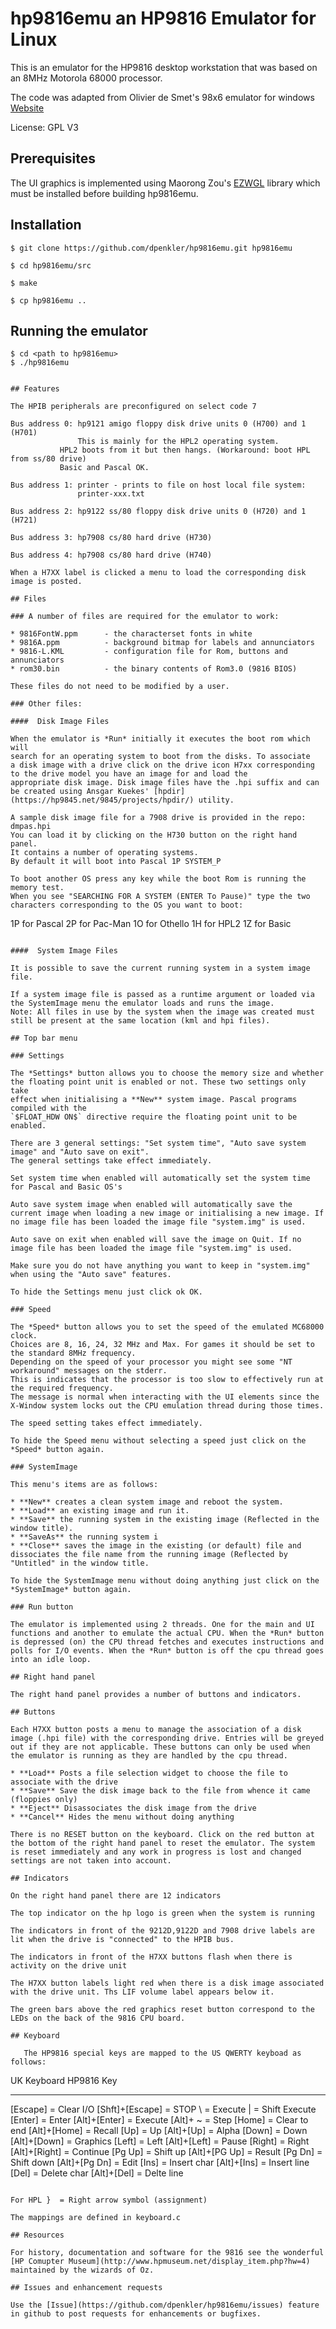 # hp9816emu an HP9816 Emulator for Linux

This is an emulator for the HP9816 desktop workstation that was based on an 8MHz Motorola 68000 processor.

The code was adapted from Olivier de Smet's 98x6 emulator for windows
 [Website](https://sites.google.com/site/olivier2smet2/hp_projects/hp98x6)

License: GPL V3


## Prerequisites

The UI graphics is implemented using Maorong Zou's [EZWGL](https://github.com/dpenkler/EZWGL) library
which must be installed before building hp9816emu.

## Installation


```
$ git clone https://github.com/dpenkler/hp9816emu.git hp9816emu

$ cd hp9816emu/src

$ make

$ cp hp9816emu ..

```

## Running the emulator

```
$ cd <path to hp9816emu>
$ ./hp9816emu


## Features

The HPIB peripherals are preconfigured on select code 7

Bus address 0: hp9121 amigo floppy disk drive units 0 (H700) and 1 (H701)
               This is mainly for the HPL2 operating system.
	       HPL2 boots from it but then hangs. (Workaround: boot HPL from ss/80 drive)
	       Basic and Pascal OK.

Bus address 1: printer - prints to file on host local file system:
               printer-xxx.txt

Bus address 2: hp9122 ss/80 floppy disk drive units 0 (H720) and 1 (H721)

Bus address 3: hp7908 cs/80 hard drive (H730)

Bus address 4: hp7908 cs/80 hard drive (H740)

When a H7XX label is clicked a menu to load the corresponding disk image is posted.

## Files

### A number of files are required for the emulator to work:

* 9816FontW.ppm      - the characterset fonts in white
* 9816A.ppm          - background bitmap for labels and annunciators
* 9816-L.KML         - configuration file for Rom, buttons and annunciators
* rom30.bin          - the binary contents of Rom3.0 (9816 BIOS)

These files do not need to be modified by a user.

### Other files:

####  Disk Image Files

When the emulator is *Run* initially it executes the boot rom which will
search for an operating system to boot from the disks. To associate
a disk image with a drive click on the drive icon H7xx corresponding
to the drive model you have an image for and load the
appropriate disk image. Disk image files have the .hpi suffix and can
be created using Ansgar Kuekes' [hpdir](https://hp9845.net/9845/projects/hpdir/) utility.

A sample disk image file for a 7908 drive is provided in the repo: dmpas.hpi
You can load it by clicking on the H730 button on the right hand panel.
It contains a number of operating systems.
By default it will boot into Pascal 1P SYSTEM_P

To boot another OS press any key while the boot Rom is running the memory test.
When you see "SEARCHING FOR A SYSTEM (ENTER To Pause)" type the two characters corresponding to the OS you want to boot:

```
 1P for Pascal
 2P for Pac-Man
 1O for Othello
 1H for HPL2
 1Z for Basic
```

####  System Image Files

It is possible to save the current running system in a system image file.

If a system image file is passed as a runtime argument or loaded via the SystemImage menu the emulator loads and runs the image.
Note: All files in use by the system when the image was created must still be present at the same location (kml and hpi files).

## Top bar menu

### Settings

The *Settings* button allows you to choose the memory size and whether
the floating point unit is enabled or not. These two settings only take
effect when initialising a **New** system image. Pascal programs compiled with the
`$FLOAT_HDW ON$` directive require the floating point unit to be enabled.

There are 3 general settings: "Set system time", "Auto save system image" and "Auto save on exit".
The general settings take effect immediately.

Set system time when enabled will automatically set the system time for Pascal and Basic OS's

Auto save system image when enabled will automatically save the
current image when loading a new image or initialising a new image. If
no image file has been loaded the image file "system.img" is used.

Auto save on exit when enabled will save the image on Quit. If no
image file has been loaded the image file "system.img" is used.

Make sure you do not have anything you want to keep in "system.img"
when using the "Auto save" features.

To hide the Settings menu just click ok OK.

### Speed

The *Speed* button allows you to set the speed of the emulated MC68000 clock.
Choices are 8, 16, 24, 32 MHz and Max. For games it should be set to the standard 8MHz frequency.
Depending on the speed of your processor you might see some "NT workaround" messages on the stderr.
This is indicates that the processor is too slow to effectively run at the required frequency.
The message is normal when interacting with the UI elements since the X-Window system locks out the CPU emulation thread during those times.

The speed setting takes effect immediately.

To hide the Speed menu without selecting a speed just click on the *Speed* button again.

### SystemImage

This menu's items are as follows:

* **New** creates a clean system image and reboot the system.
* **Load** an existing image and run it.
* **Save** the running system in the existing image (Reflected in the window title).
* **SaveAs** the running system i
* **Close** saves the image in the existing (or default) file and dissociates the file name from the running image (Reflected by "Untitled" in the window title.

To hide the SystemImage menu without doing anything just click on the *SystemImage* button again.

### Run button

The emulator is implemented using 2 threads. One for the main and UI functions and another to emulate the actual CPU. When the *Run* button is depressed (on) the CPU thread fetches and executes instructions and polls for I/O events. When the *Run* button is off the cpu thread goes into an idle loop.

## Right hand panel

The right hand panel provides a number of buttons and indicators.

## Buttons

Each H7XX button posts a menu to manage the association of a disk image (.hpi file) with the corresponding drive. Entries will be greyed out if they are not applicable. These buttons can only be used when the emulator is running as they are handled by the cpu thread.

* **Load** Posts a file selection widget to choose the file to associate with the drive
* **Save** Save the disk image back to the file from whence it came (floppies only)
* **Eject** Disassociates the disk image from the drive
* **Cancel** Hides the menu without doing anything

There is no RESET button on the keyboard. Click on the red button at the bottom of the right hand panel to reset the emulator. The system is reset immediately and any work in progress is lost and changed settings are not taken into account.

## Indicators

On the right hand panel there are 12 indicators

The top indicator on the hp logo is green when the system is running

The indicators in front of the 9212D,9122D and 7908 drive labels are lit when the drive is "connected" to the HPIB bus.

The indicators in front of the H7XX buttons flash when there is activity on the drive unit

The H7XX button labels light red when there is a disk image associated with the drive unit. Ths LIF volume label appears below it.

The green bars above the red graphics reset button correspond to the LEDs on the back of the 9816 CPU board.

## Keyboard

   The HP9816 special keys are mapped to the US QWERTY keyboad as follows:
   ```
   UK Keyboard       HP9816 Key
   -------------     ----------
   [Escape]        = Clear I/O
   [Shft]+[Escape] = STOP
   \               = Execute
   |               = Shift Execute
   [Enter]         = Enter
   [Alt]+[Enter]   = Execute
   [Alt]+ ~        = Step
   [Home]          = Clear to end
   [Alt]+[Home]    = Recall
   [Up]            = Up
   [Alt]+[Up]      = Alpha 
   [Down]          = Down
   [Alt]+[Down]    = Graphics
   [Left]          = Left
   [Alt]+[Left]    = Pause
   [Right]         = Right
   [Alt]+[Right]   = Continue
   [Pg Up]         = Shift up
   [Alt]+[PG Up]   = Result
   [Pg Dn]         = Shift down
   [Alt]+[Pg Dn]   = Edit
   [Ins]           = Insert char
   [Alt]+[Ins]     = Insert line
   [Del]           = Delete char
   [Alt]+[Del]     = Delte line
```

For HPL }  = Right arrow symbol (assignment)

The mappings are defined in keyboard.c

## Resources

For history, documentation and software for the 9816 see the wonderful [HP Comupter Museum](http://www.hpmuseum.net/display_item.php?hw=4)
maintained by the wizards of Oz.

## Issues and enhancement requests

Use the [Issue](https://github.com/dpenkler/hp9816emu/issues) feature in github to post requests for enhancements or bugfixes.
